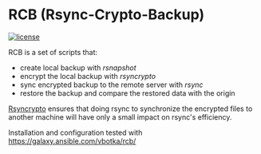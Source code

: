 RCB (Rsync-Crypto-Backup)
=========================
[![license](https://img.shields.io/badge/license-BSD-red.svg)](https://www.freebsd.org/doc/en/articles/bsdl-gpl/article.html)

RCB is a set of scripts that:

* create local backup with *rsnapshot*
* encrypt the local backup with *rsyncrypto*
* sync encrypted backup to the remote server with *rsync*
* restore the backup and compare the restored data with the origin

[Rsyncrypto](http://rsyncrypto.lingnu.com/) ensures that doing rsync to synchronize the encrypted files
to another machine will have only a small impact on rsync's efficiency.

Installation and configuration tested with https://galaxy.ansible.com/vbotka/rcb/
